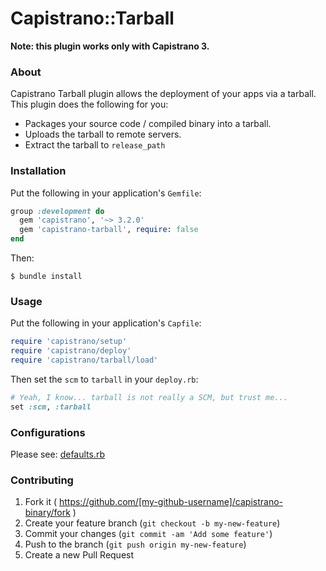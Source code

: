 # Capistrano::Tarball

**Note: this plugin works only with Capistrano 3.**

### About

Capistrano Tarball plugin allows the deployment of your apps via a tarball. This plugin does the following for you:

* Packages your source code / compiled binary into a tarball.
* Uploads the tarball to remote servers.
* Extract the tarball to `release_path`

### Installation

Put the following in your application's `Gemfile`:

```ruby
group :development do
  gem 'capistrano', '~> 3.2.0'
  gem 'capistrano-tarball', require: false
end
```

Then:

```
$ bundle install
```

### Usage

Put the following in your application's `Capfile`:

```ruby
require 'capistrano/setup'
require 'capistrano/deploy'
require 'capistrano/tarball/load'
```

Then set the `scm` to `tarball` in your `deploy.rb`:

```ruby
# Yeah, I know... tarball is not really a SCM, but trust me...
set :scm, :tarball
```

### Configurations

Please see: [defaults.rb](https://github.com/aq1018/capistrano-tarball/blob/master/lib/capistrano/tarball/defaults.rb)


### Contributing

1. Fork it ( https://github.com/[my-github-username]/capistrano-binary/fork )
2. Create your feature branch (`git checkout -b my-new-feature`)
3. Commit your changes (`git commit -am 'Add some feature'`)
4. Push to the branch (`git push origin my-new-feature`)
5. Create a new Pull Request
